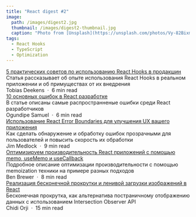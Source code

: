 ```yaml
---
title: "React digest #2"
image: 
  path: /images/digest2.jpg
  thumbnail: /images/digest2-thumbnail.jpg
  caption: "Photo from [Unsplash](https://unsplash.com/photos/Vy-82BixmyY)"
tags:
  - React Hooks
  - TypeScript
  - Optimization
---
```


<div class="digest">
    <a href="https://techblog.commercetools.com/five-practical-tips-when-using-react-hooks-in-production-990a79745229">5 практических советов по использованию React Hooks в продакшин</a>
    <div class="digest-desc">Статья рассказывает об опыте использования React Hooks в реальном приложении и об примуществах от их внедрения</div> 
    <div class="digest-time">Tobias Deekens &nbsp;&middot;&nbsp; 6 min read</div>
</div>

<div class="digest">
    <a href="https://blog.logrocket.com/10-mistakes-react-developers-make/">10 основных ошибок в React разработке</a>
    <div class="digest-desc">В статье описаны самые распространненые ошибки среди React разработчиков</div> 
    <div class="digest-time">Ogundipe Samuel &nbsp;&middot;&nbsp; 6 min read</div>
</div>

<div class="digest">
    <a href="https://medium.com/chingu/exploit-react-error-boundaries-to-improve-ux-8e1b18faa5ab">Использование React Error Boundaries для улучшения UX вашего приложения</a>
    <div class="digest-desc">Как сделать обнаружение и обработку ошибок прозрачными для пользователей и повысить скорость их обработки</div> 
    <div class="digest-time">Jim Medlock &nbsp;&middot;&nbsp; 9 min read</div>
</div>

<div class="digest">
    <a href="https://medium.com/swlh/optimizing-react-performance-with-memo-usememo-and-usecallback-11fb34f4a3fa">Оптимизируем производительность React приложений с помощью memo, useMemo и useCallback</a>
    <div class="digest-desc">Подробное описание оптимизации производительности с помощью memoization техники на примере разных подходов</div> 
    <div class="digest-time">Ben Brewer &nbsp;&middot;&nbsp; 8 min read</div>
</div>

<div class="digest">
    <a href="https://www.smashingmagazine.com/2020/03/infinite-scroll-lazy-image-loading-react/">Реализация бесконечной прокрутки и ленивой загрузки изображений в React</a>
    <div class="digest-desc">Бесконечная прокрутка, как альтернатива постраничному отображению данных с использованием Intersection Observer API</div> 
    <div class="digest-time">Chidi Orji &nbsp;&middot;&nbsp; 15 min read</div>
</div>